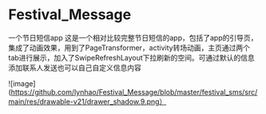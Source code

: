 # Festival_Message
一个节日短信app
这是一个相对比较完整节日短信的app，包括了app的引导页，集成了动画效果，用到了PageTransformer，activity转场动画，主页通过两个
tab进行展示，加入了SwipeRefreshLayout下拉刷新的空间。可通过默认的信息添加联系人发送也可以自己自定义信息内容


 ![image](https://github.com/lynhao/Festival_Message/blob/master/festival_sms/src/main/res/drawable-v21/drawer_shadow.9.png）
